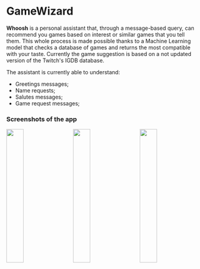 
# GameWizard
**Whoosh** is a personal assistant that, through a message-based query, can recommend you games based on interest or similar games that you tell them. This whole process is made possible thanks to a Machine Learning model that checks a database of games and returns the most compatible with your taste.
Currently the game suggestion is based on a not updated version of the Twitch's IGDB database.

The assistant is currently able to understand:
 - Greetings messages;
 - Name requests;
 - Salutes messages;
 - Game request messages;

### Screenshots of the app

<img src="https://github.com/g-celentano/GameWizard/assets/111139129/a6e0fe78-58fc-428b-83ad-8250fdb221ea" width="30%" height="30%"> &nbsp;&nbsp;&nbsp;&nbsp;
<img src="https://github.com/g-celentano/GameWizard/assets/111139129/dd220ca6-5635-4d36-b33a-abb733b75c95" width="30%" height="30%">
&nbsp;&nbsp;&nbsp;&nbsp;
<img src="https://github.com/g-celentano/GameWizard/assets/111139129/5015224c-37da-4519-b58e-ff8cfaccd396" width="30%" height="30%">
